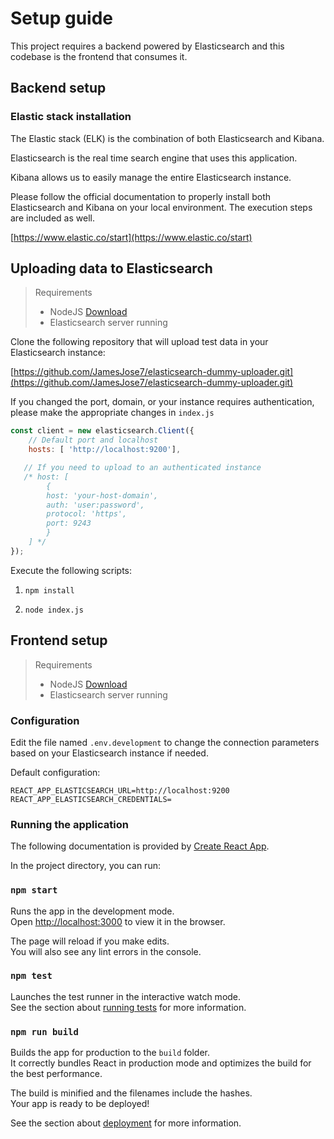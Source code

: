 # Setup guide

This project requires a backend powered by Elasticsearch and this codebase is the frontend that consumes it.

## Backend setup

### Elastic stack installation

The Elastic stack (ELK) is the combination of both Elasticsearch and Kibana.

Elasticsearch is the real time search engine that uses this application.

Kibana allows us to easily manage the entire Elasticsearch instance.

Please follow the official documentation to properly install both Elasticsearch and Kibana on your local environment. The execution steps are included as well.

[https://www.elastic.co/start](https://www.elastic.co/start) 

## Uploading data to Elasticsearch

> Requirements
> - NodeJS [Download](https://nodejs.org/en/download/)
> - Elasticsearch server running

Clone the following repository that will upload test data in your Elasticsearch instance:

[https://github.com/JamesJose7/elasticsearch-dummy-uploader.git](https://github.com/JamesJose7/elasticsearch-dummy-uploader.git)

If you changed the port, domain, or your instance requires authentication, please make the appropriate changes in ``index.js``

```javascript
const client = new elasticsearch.Client({
    // Default port and localhost 
    hosts: [ 'http://localhost:9200'],

   // If you need to upload to an authenticated instance
   /* host: [
        {
        host: 'your-host-domain',
        auth: 'user:password',
        protocol: 'https',
        port: 9243
        } 
    ] */
});
```

Execute the following scripts:

1. ``npm install``

2. ``node index.js``

## Frontend setup

> Requirements
> - NodeJS [Download](https://nodejs.org/en/download/)
> - Elasticsearch server running

### Configuration

Edit the file named ``.env.development`` to change the connection parameters based on your Elasticsearch instance if needed.

Default configuration:
```
REACT_APP_ELASTICSEARCH_URL=http://localhost:9200
REACT_APP_ELASTICSEARCH_CREDENTIALS=
```

### Running the application

The following documentation is provided by [Create React App](https://github.com/facebook/create-react-app).

In the project directory, you can run:

### `npm start`

Runs the app in the development mode.<br />
Open [http://localhost:3000](http://localhost:3000) to view it in the browser.

The page will reload if you make edits.<br />
You will also see any lint errors in the console.

### `npm test`

Launches the test runner in the interactive watch mode.<br />
See the section about [running tests](https://facebook.github.io/create-react-app/docs/running-tests) for more information.

### `npm run build`

Builds the app for production to the `build` folder.<br />
It correctly bundles React in production mode and optimizes the build for the best performance.

The build is minified and the filenames include the hashes.<br />
Your app is ready to be deployed!

See the section about [deployment](https://facebook.github.io/create-react-app/docs/deployment) for more information.
